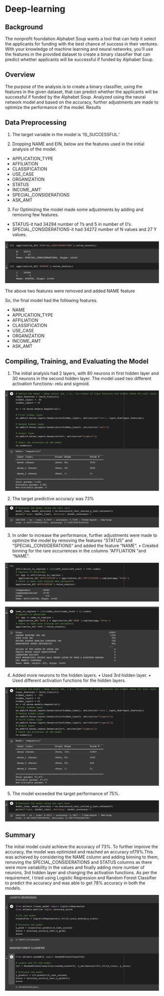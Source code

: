 # Deep-learning

## Background
The nonprofit foundation Alphabet Soup wants a tool that can help it select the applicants for funding with the best chance of success in their ventures. With your knowledge of machine learning and neural networks, you’ll use the features in the provided dataset to create a binary classifier that can predict whether applicants will be successful if funded by Alphabet Soup.

## Overview

The purpose of the analysis is to create a binary classifier, using the features in the given dataset, that can predict whether the applicants will be successful if funded by the Alphabet Soup. Analyzed using the neural network model and based on the accuracy, further adjustments are made to optimize the performance of the model. Results

## Data Preprocessing

1. The target variable in the model is 'IS_SUCCESSFUL.'

2. Dropping NAME and EIN, below are the features used in the initial analysis of the model.

- APPLICATION_TYPE
- AFFILIATION
- CLASSIFICATION
- USE_CASE
- ORGANIZATION
- STATUS
- INCOME_AMT
- SPECIAL_CONSIDERATIONS
- ASK_AMT

3. For Optimizing the model made some adjustments by adding and removing few features.

- STATUS-it had 34294 number of 1’s and 5 in number of 0’s.
- SPECIAL_CONSIDERATIONS-it had 34272 number of N values and 27 Y values.

![imige](https://github.com/jennykardashov/deep-learning-challenge/blob/main/Screenshots/1.png)

The above two features were removed and added NAME feature

So, the final model had the following features.

- NAME
- APPLICATION_TYPE
- AFFILIATION
- CLASSIFICATION
- USE_CASE
- ORGANIZATION
- INCOME_AMT
- ASK_AMT

## Compiling, Training, and Evaluating the Model

1. The initial analysis had 2 layers, with 80 neurons in first hidden layer and 30 neurons in the second hidden layer. The model used two different activation functions- relu and sigmoid.

![imige](https://github.com/jennykardashov/deep-learning-challenge/blob/main/Screenshots/2.png)

2. The target predictive accuracy was 73%

![imige](https://github.com/jennykardashov/deep-learning-challenge/blob/main/Screenshots/3.png)

3. In order to increase the performance, further adjustments were made to optimize the model by removing the features “STATUS” and “SPECIAL_CONSIDERATIONS“ and added the feature “NAME”. • Created binning for the rare occurrences in the columns “AFFLIATION “and “NAME”.

![imige](https://github.com/jennykardashov/deep-learning-challenge/blob/main/Screenshots/4.png)

![imige](https://github.com/jennykardashov/deep-learning-challenge/blob/main/Screenshots/5.png)

4. Added more neurons to the hidden layers. • Used 3rd hidden layer. • Used different activation functions for the hidden layers.

![imige](https://github.com/jennykardashov/deep-learning-challenge/blob/main/Screenshots/6.png)

5. The model exceeded the target performance of 75%.

![imige](https://github.com/jennykardashov/deep-learning-challenge/blob/main/Screenshots/7.png)

## Summary

The initial model could achieve the accuracy of 73%. To further improve the accuracy, the model was optimized and reached an accuracy of79%.This was achieved by considering the NAME column and adding binning to them, removing the SPECIAL_CONSIDERATIONS and STATUS columns as there were more variability in the values and finally adding more number of neurons, 3rd hidden layer and changing the activation functions. As per the requirement, I tried using Logistic Regression and Random Forest Classifier to predict the accuracy and was able to get 78% accuracy in both the models.

![imige](https://github.com/jennykardashov/deep-learning-challenge/blob/main/Screenshots/8.png)


